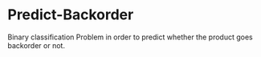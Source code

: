 # Predict-Backorder
Binary classification Problem in order to predict whether the product goes backorder or not.
